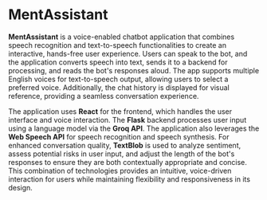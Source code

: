 # MentAssistant

**MentAssistant** is a voice-enabled chatbot application that combines speech recognition and text-to-speech functionalities to create an interactive, hands-free user experience. Users can speak to the bot, and the application converts speech into text, sends it to a backend for processing, and reads the bot's responses aloud. The app supports multiple English voices for text-to-speech output, allowing users to select a preferred voice. Additionally, the chat history is displayed for visual reference, providing a seamless conversation experience.

The application uses **React** for the frontend, which handles the user interface and voice interaction. The **Flask** backend processes user input using a language model via the **Groq API**. The application also leverages the **Web Speech API** for speech recognition and speech synthesis. For enhanced conversation quality, **TextBlob** is used to analyze sentiment, assess potential risks in user input, and adjust the length of the bot's responses to ensure they are both contextually appropriate and concise. This combination of technologies provides an intuitive, voice-driven interaction for users while maintaining flexibility and responsiveness in its design.
